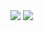 <img src="https://github-readme-stats.vercel.app/api?username=nicholas-goes" />

<img src="https://github-readme-stats.vercel.app/api/top-langs/?username=nicholas-goes&layout=compact" />